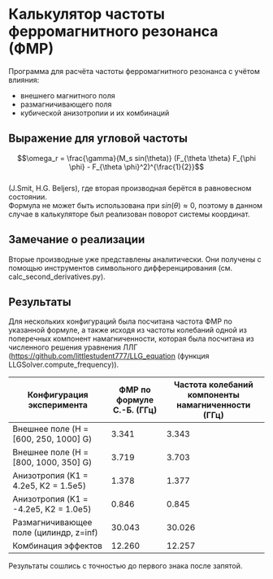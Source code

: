 # Калькулятор частоты ферромагнитного резонанса (ФМР)

Программа для расчёта частоты ферромагнитного резонанса с учётом влияния:
- внешнего магнитного поля
- размагничивающего поля
- кубической анизотропии
и их комбинаций

## Выражение для угловой частоты
$$\omega_r = \frac{\gamma}{M_s sin(\theta)} (F_{\theta \theta} F_{\phi \phi} - F_{\theta \phi}^2)^{\frac{1}{2}}$$  
(J.Smit, H.G. Beljers), 
где вторая производная берётся в равновесном состоянии.  
Формула не может быть использована при $sin(\theta) \approx 0$, поэтому в данном случае в калькуляторе был реализован поворот системы координат.

## Замечание о реализации
Вторые производные уже представлены аналитически. Они получены с помощью инструментов символьного дифференцирования (см. calc_second_derivatives.py).

## Результаты
Для нескольких конфигураций была посчитана частота ФМР по указанной формуле, а также исходя из частоты колебаний одной из поперечных компонент намагниченности, которая была посчитана из численного решения уравнения ЛЛГ (https://github.com/littlestudent777/LLG_equation (функция ‎LLGSolver.compute_frequency)).

| Конфигурация эксперимента              | ФМР по формуле С.-Б. (ГГц) | Частота колебаний компоненты намагниченности (ГГц) |
|----------------------------------------|----------------------------|----------------------------------------------------|
| Внешнее поле (H = [600, 250, 1000] G)  | 3.341                      | 3.343                                              |
| Внешнее поле (H = [800, 1000, 350] G)  | 3.719                      | 3.703                                              |
| Анизотропия (K1 = 4.2e5, K2 = 1.5e5)   | 1.378                      | 1.377                                              |
| Анизотропия (K1 = -4.2e5, K2 = 1.0e5)  | 0.846                      | 0.845                                              |
| Размагничивающее поле (цилиндр, z=inf) | 30.043                     | 30.026                                             |
| Комбинация эффектов                    | 12.260                     | 12.257                                             |

Результаты сошлись с точностью до первого знака после запятой.
